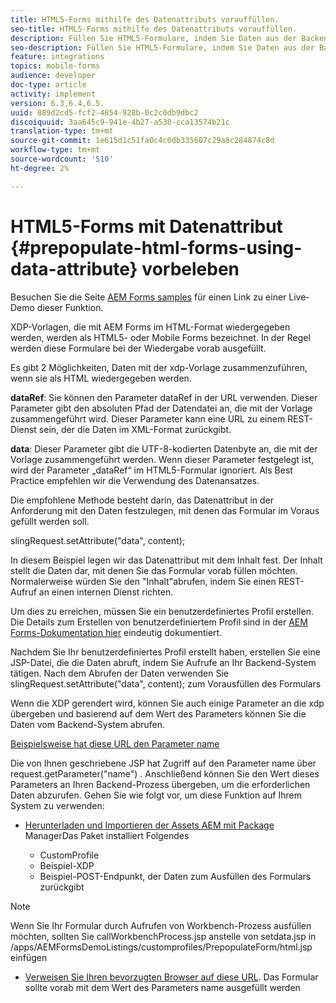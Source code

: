 ```yaml
---
title: HTML5-Forms mithilfe des Datenattributs vorauffüllen.
seo-title: HTML5-Forms mithilfe des Datenattributs vorauffüllen.
description: Füllen Sie HTML5-Formulare, indem Sie Daten aus der Backend-Quelle abrufen.
seo-description: Füllen Sie HTML5-Formulare, indem Sie Daten aus der Backend-Quelle abrufen.
feature: integrations
topics: mobile-forms
audience: developer
doc-type: article
activity: implement
version: 6.3,6.4,6.5.
uuid: 889d2cd5-fcf2-4854-928b-0c2c0db9dbc2
discoiquuid: 3aa645c9-941e-4b27-a538-cca13574b21c
translation-type: tm+mt
source-git-commit: 1e615d1c51fa0c4c0db335607c29a8c284874c8d
workflow-type: tm+mt
source-wordcount: '510'
ht-degree: 2%

---
```



# HTML5-Forms mit Datenattribut {#prepopulate-html-forms-using-data-attribute} vorbeleben

Besuchen Sie die Seite [AEM Forms samples](https://forms.enablementadobe.com/content/samples/samples.html?query=0) für einen Link zu einer Live-Demo dieser Funktion.

XDP-Vorlagen, die mit AEM Forms im HTML-Format wiedergegeben werden, werden als HTML5- oder Mobile Forms bezeichnet. In der Regel werden diese Formulare bei der Wiedergabe vorab ausgefüllt.

Es gibt 2 Möglichkeiten, Daten mit der xdp-Vorlage zusammenzuführen, wenn sie als HTML wiedergegeben werden.

**dataRef**: Sie können den Parameter dataRef in der URL verwenden. Dieser Parameter gibt den absoluten Pfad der Datendatei an, die mit der Vorlage zusammengeführt wird. Dieser Parameter kann eine URL zu einem REST-Dienst sein, der die Daten im XML-Format zurückgibt.

**data**: Dieser Parameter gibt die UTF-8-kodierten Datenbyte an, die mit der Vorlage zusammengeführt werden. Wenn dieser Parameter festgelegt ist, wird der Parameter „dataRef“ im HTML5-Formular ignoriert. Als Best Practice empfehlen wir die Verwendung des Datenansatzes.

Die empfohlene Methode besteht darin, das Datenattribut in der Anforderung mit den Daten festzulegen, mit denen das Formular im Voraus gefüllt werden soll.

slingRequest.setAttribute(&quot;data&quot;, content);

In diesem Beispiel legen wir das Datenattribut mit dem Inhalt fest. Der Inhalt stellt die Daten dar, mit denen Sie das Formular vorab füllen möchten. Normalerweise würden Sie den &quot;Inhalt&quot;abrufen, indem Sie einen REST-Aufruf an einen internen Dienst richten.

Um dies zu erreichen, müssen Sie ein benutzerdefiniertes Profil erstellen. Die Details zum Erstellen von benutzerdefiniertem Profil sind in der [AEM Forms-Dokumentation hier](https://helpx.adobe.com/aem-forms/6/html5-forms/custom-profile.html) eindeutig dokumentiert.

Nachdem Sie Ihr benutzerdefiniertes Profil erstellt haben, erstellen Sie eine JSP-Datei, die die Daten abruft, indem Sie Aufrufe an Ihr Backend-System tätigen. Nach dem Abrufen der Daten verwenden Sie slingRequest.setAttribute(&quot;data&quot;, content); zum Vorausfüllen des Formulars

Wenn die XDP gerendert wird, können Sie auch einige Parameter an die xdp übergeben und basierend auf dem Wert des Parameters können Sie die Daten vom Backend-System abrufen.

[Beispielsweise hat diese URL den Parameter name](http://localhost:4502/content/dam/formsanddocuments/PrepopulateMobileForm.xdp/jcr:content?name=john)

Die von Ihnen geschriebene JSP hat Zugriff auf den Parameter name über request.getParameter(&quot;name&quot;) . Anschließend können Sie den Wert dieses Parameters an Ihren Backend-Prozess übergeben, um die erforderlichen Daten abzurufen.
Gehen Sie wie folgt vor, um diese Funktion auf Ihrem System zu verwenden:

* [Herunterladen und Importieren der Assets AEM mit Package ](assets/prepopulatemobileform.zip)
ManagerDas Paket installiert Folgendes

   * CustomProfile
   * Beispiel-XDP
   * Beispiel-POST-Endpunkt, der Daten zum Ausfüllen des Formulars zurückgibt

>[!NOTE]
>
>Wenn Sie Ihr Formular durch Aufrufen von Workbench-Prozess ausfüllen möchten, sollten Sie callWorkbenchProcess.jsp anstelle von setdata.jsp in /apps/AEMFormsDemoListings/customprofiles/PrepopulateForm/html.jsp einfügen

* [Verweisen Sie Ihren bevorzugten Browser auf diese URL](http://localhost:4502/content/dam/formsanddocuments/PrepopulateMobileForm.xdp/jcr:content?name=Adobe%20Systems). Das Formular sollte vorab mit dem Wert des Parameters name ausgefüllt werden
